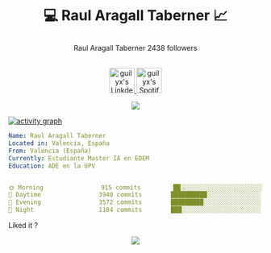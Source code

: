 # <p align="center">💻 Raul Aragall Taberner 📈
<p align="center">
 Raul Aragall Taberner <!-- follower-counter -->2438<!-- /follower-counter --> followers
<!DOCTYPE html>
<html lang="es">
<head>
  <meta charset="UTF-8">
  <title>Animación de Nombre</title>
  <style>
    #nombre {
      font-size: 2em;
      font-family: monospace;
      white-space: pre;
    }
  </style>
</head>
<body>
  <div id="nombre"></div>
  <script>
    const texto = "Tu Nombre"; // Cambia esto por el nombre que quieras
    const elemento = document.getElementById('nombre');
    let idx = 0;
    let modo = 'escribir';

    function animar() {
      if (modo === 'escribir') {
        if (idx <= texto.length) {
          elemento.textContent = texto.slice(0, idx);
          idx++;
          setTimeout(animar, 150);
        } else {
          modo = 'borrar';
          setTimeout(animar, 700);
        }
      } else if (modo === 'borrar') {
        if (idx >= 0) {
          elemento.textContent = texto.slice(0, idx);
          idx--;
          setTimeout(animar, 80);
        } else {
          modo = 'escribir';
          setTimeout(animar, 700);
        }
      }
    }

    animar();
  </script>
</body>
</html>
<p align="center">
<br/>
<a href="https://www.linkedin.com/in/erwinlejeune-lkn">
  <img alt="guilyx's LinkdeIN" width="50px" src="https://user-images.githubusercontent.com/43545812/144035037-0f415fc7-9f96-4517-a370-ccc6e78a714b.png" />
</a>
<a href="https://open.spotify.com/user/11147618695?si=zZFn6uAGRLyoU02lsG50GA">
  <img alt="guilyx's Spotify" width="50px" src="https://user-images.githubusercontent.com/43545812/144035120-1ad5169b-91c7-4078-bef9-6a82c733f373.png" />
</a>
<br>
</p>

<p align="center">
  <img alig src="https://github-profile-trophy.vercel.app/?username=guilyx&theme=onedark&column=-1" />
</p>

[![activity graph](https://github-readme-activity-graph.vercel.app/graph?username=guilyx&theme=github-dark-dimmed&custom_title=Guilyx%20Activity%20Graph&hide_border=true)](https://github.com/ashutosh00710/github-readme-activity-graph)

```yaml
Name: Raul Aragall Taberner
Located in: Valencia, España
From: Valencia (España)
Currently: Estudiante Master IA en EDEM
Education: ADE en la UPV


🌞 Morning                915 commits         ██░░░░░░░░░░░░░░░░░░░░░░░   09.52 % 
🌆 Daytime                3940 commits        ██████████░░░░░░░░░░░░░░░   40.99 % 
🌃 Evening                3572 commits        █████████░░░░░░░░░░░░░░░░   37.17 % 
🌙 Night                  1184 commits        ███░░░░░░░░░░░░░░░░░░░░░░   12.32 % 
```




<!--END_SECTION:waka-simple-->

Liked it ?

<p align="center">
  <img src="https://capsule-render.vercel.app/api?type=waving&color=gradient&height=60&section=footer"/>
</p>